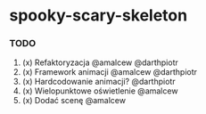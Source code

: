# spooky-scary-skeleton

### TODO
1. (x) Refaktoryzacja @amalcew @darthpiotr
2. (x) Framework animacji @amalcew @darthpiotr
3. (x) Hardcodowanie animacji? @darthpiotr
4. (x) Wielopunktowe oświetlenie @amalcew
5. (x) Dodać scenę @amalcew
